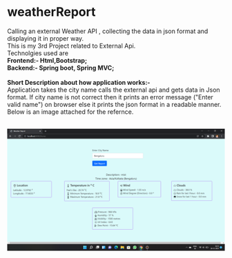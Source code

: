 # weatherReport
Calling an external Weather API , collecting the data in json format and displaying it in proper way. <br> 
This is my 3rd Project related to External Api. <br>
Technolgies used are <br>
<b>Frontend:- Html,Bootstrap; <br>
Backend:- Spring boot, Spring MVC; </b> <br><br>
<b>Short Description about how application works:- </b><br>
Application takes the city name calls the external api and gets data in Json format. If city name is not correct then it prints an error message ("Enter valid name") on browser
else it prints the json format in a readable manner. Below is an image attached for the refernce.<br><br>
<p align="center">
  <img src="image of website.png" width="850" title="Demo of web page">
</p>
